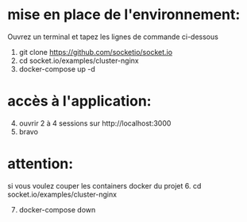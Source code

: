 # mise en place de l'environnement:
Ouvrez un terminal et tapez les lignes de commande ci-dessous
1. git clone https://github.com/socketio/socket.io
2. cd socket.io/examples/cluster-nginx
3. docker-compose up -d

# accès à l'application:
4. ouvrir 2 à 4 sessions sur http://localhost:3000
5. bravo

# attention:
si vous voulez couper les containers docker du projet
6. cd socket.io/examples/cluster-nginx

7. docker-compose down
